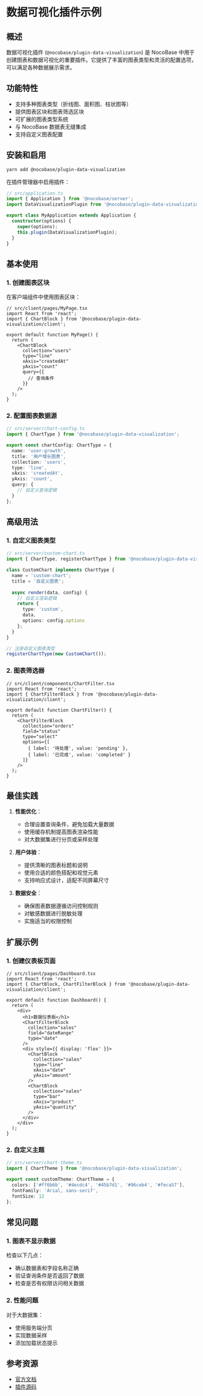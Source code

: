 # 数据可视化插件示例

## 概述

数据可视化插件 (`@nocobase/plugin-data-visualization`) 是 NocoBase 中用于创建图表和数据可视化的重要插件。它提供了丰富的图表类型和灵活的配置选项，可以满足各种数据展示需求。

## 功能特性

- 支持多种图表类型（折线图、面积图、柱状图等）
- 提供图表区块和图表筛选区块
- 可扩展的图表类型系统
- 与 NocoBase 数据表无缝集成
- 支持自定义图表配置

## 安装和启用

```bash
yarn add @nocobase/plugin-data-visualization
```

在插件管理器中启用插件：

```ts
// src/application.ts
import { Application } from '@nocobase/server';
import DataVisualizationPlugin from '@nocobase/plugin-data-visualization';

export class MyApplication extends Application {
  constructor(options) {
    super(options);
    this.plugin(DataVisualizationPlugin);
  }
}
```

## 基本使用

### 1. 创建图表区块

在客户端组件中使用图表区块：

```tsx
// src/client/pages/MyPage.tsx
import React from 'react';
import { ChartBlock } from '@nocobase/plugin-data-visualization/client';

export default function MyPage() {
  return (
    <ChartBlock
      collection="users"
      type="line"
      xAxis="createdAt"
      yAxis="count"
      query={{
        // 查询条件
      }}
    />
  );
}
```

### 2. 配置图表数据源

```ts
// src/server/chart-config.ts
import { ChartType } from '@nocobase/plugin-data-visualization';

export const chartConfig: ChartType = {
  name: 'user-growth',
  title: '用户增长图表',
  collection: 'users',
  type: 'line',
  xAxis: 'createdAt',
  yAxis: 'count',
  query: {
    // 自定义查询逻辑
  }
};
```

## 高级用法

### 1. 自定义图表类型

```ts
// src/server/custom-chart.ts
import { ChartType, registerChartType } from '@nocobase/plugin-data-visualization';

class CustomChart implements ChartType {
  name = 'custom-chart';
  title = '自定义图表';
  
  async render(data, config) {
    // 自定义渲染逻辑
    return {
      type: 'custom',
      data,
      options: config.options
    };
  }
}

// 注册自定义图表类型
registerChartType(new CustomChart());
```

### 2. 图表筛选器

```tsx
// src/client/components/ChartFilter.tsx
import React from 'react';
import { ChartFilterBlock } from '@nocobase/plugin-data-visualization/client';

export default function ChartFilter() {
  return (
    <ChartFilterBlock
      collection="orders"
      field="status"
      type="select"
      options={[
        { label: '待处理', value: 'pending' },
        { label: '已完成', value: 'completed' }
      ]}
    />
  );
}
```

## 最佳实践

1. **性能优化**：
   - 合理设置查询条件，避免加载大量数据
   - 使用缓存机制提高图表渲染性能
   - 对大数据集进行分页或采样处理

2. **用户体验**：
   - 提供清晰的图表标题和说明
   - 使用合适的颜色搭配和视觉元素
   - 支持响应式设计，适配不同屏幕尺寸

3. **数据安全**：
   - 确保图表数据遵循访问控制规则
   - 对敏感数据进行脱敏处理
   - 实施适当的权限控制

## 扩展示例

### 1. 创建仪表板页面

```tsx
// src/client/pages/Dashboard.tsx
import React from 'react';
import { ChartBlock, ChartFilterBlock } from '@nocobase/plugin-data-visualization/client';

export default function Dashboard() {
  return (
    <div>
      <h1>数据仪表板</h1>
      <ChartFilterBlock
        collection="sales"
        field="dateRange"
        type="date"
      />
      <div style={{ display: 'flex' }}>
        <ChartBlock
          collection="sales"
          type="line"
          xAxis="date"
          yAxis="amount"
        />
        <ChartBlock
          collection="sales"
          type="bar"
          xAxis="product"
          yAxis="quantity"
        />
      </div>
    </div>
  );
}
```

### 2. 自定义主题

```ts
// src/server/chart-theme.ts
import { ChartTheme } from '@nocobase/plugin-data-visualization';

export const customTheme: ChartTheme = {
  colors: ['#ff6b6b', '#4ecdc4', '#45b7d1', '#96ceb4', '#feca57'],
  fontFamily: 'Arial, sans-serif',
  fontSize: 12
};
```

## 常见问题

### 1. 图表不显示数据

检查以下几点：
- 确认数据表和字段名称正确
- 验证查询条件是否返回了数据
- 检查是否有权限访问相关数据

### 2. 性能问题

对于大数据集：
- 使用服务端分页
- 实现数据采样
- 添加加载状态提示

## 参考资源

- [官方文档](https://docs-cn.nocobase.com/handbook/data-visualization)
- [插件源码](https://github.com/nocobase/nocobase/tree/main/packages/plugins/data-visualization)